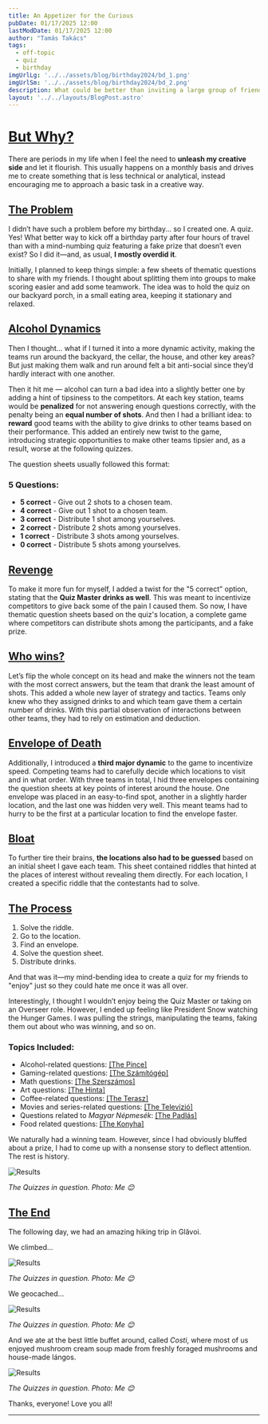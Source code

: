 ```yaml
---
title: An Appetizer for the Curious
pubDate: 01/17/2025 12:00
lastModDate: 01/17/2025 12:00
author: "Tamás Takács"
tags:
  - off-topic
  - quiz
  - birthday
imgUrlLg: '../../assets/blog/birthday2024/bd_1.png'
imgUrlSm: '../../assets/blog/birthday2024/bd_2.png'
description: What could be better than inviting a large group of friends from a few hundred kilometers away to kick off your birthday gathering with a mind-numbing three-hour quiz (that I lied about having a prize for so they’ll keep competing)? Adding adversarial rules and a horribly strategic point system to completely fry their brains.
layout: '../../layouts/BlogPost.astro'
---
```


# <u>But Why?</u>

There are periods in my life when I feel the need to **unleash my creative side** and let it flourish. This usually happens on a monthly basis and drives me to create something that is less technical or analytical, instead encouraging me to approach a basic task in a creative way.

## <u>The Problem</u>

I didn’t have such a problem before my birthday... so I created one. A quiz. <span class="font-extrabold" style="color:var(--tcotta)">Yes!</span> What better way to kick off a birthday party after four hours of travel than with a mind-numbing quiz featuring a fake prize that doesn’t even exist? So I did it—and, as usual, **I mostly overdid it**.

Initially, I planned to keep things simple: a few sheets of thematic questions to share with my friends. I thought about splitting them into groups to make scoring easier and add some teamwork. The idea was to hold the quiz on our backyard porch, in a small eating area, keeping it stationary and relaxed.

## <u>Alcohol Dynamics</u>

Then I thought… what if I turned it into a more dynamic activity, making the teams run around the backyard, the cellar, the house, and other key areas? But just making them walk and run around felt a bit anti-social since they’d hardly interact with one another.

Then it hit me — <span class="font-extrabold" style="color:var(--tcotta)">alcohol</span> can turn a bad idea into a slightly better one by adding a hint of tipsiness to the competitors. At each key station, teams would be **penalized** for not answering enough questions correctly, with the penalty being an **equal number of shots**. And then I had a brilliant idea: to **reward** good teams with the ability to give drinks to other teams based on their performance. This added an entirely new twist to the game, introducing strategic opportunities to make other teams tipsier and, as a result, worse at the following quizzes.

The question sheets usually followed this format:

### 5 Questions:

- **5 correct** - Give out 2 shots to a chosen team.  
- **4 correct** - Give out 1 shot to a chosen team.  
- **3 correct** - Distribute 1 shot among yourselves.  
- **2 correct** - Distribute 2 shots among yourselves.  
- **1 correct** - Distribute 3 shots among yourselves.  
- **0 correct** - Distribute 5 shots among yourselves.  


## <u>Revenge</u>

To make it more fun for myself, I added a twist for the "5 correct" option, stating that the **Quiz Master drinks as well**. This was meant to incentivize competitors to give back some of the pain I caused them. So now, I have thematic question sheets based on the quiz's location, a complete game where competitors can distribute shots among the participants, and a fake prize.

## <u>Who wins?</u>

<span class="font-extrabold" style="color:var(--tcotta)">Let’s flip the whole concept on its head and make the winners not the team with the most correct answers, but the team that drank the least amount of shots.</span> This added a whole new layer of strategy and tactics. Teams only knew who they assigned drinks to and which team gave them a certain number of drinks. With this partial observation of interactions between other teams, they had to rely on estimation and deduction.

## <u>Envelope of Death</u>

Additionally, I introduced a **third major dynamic** to the game to incentivize speed. Competing teams had to carefully decide which locations to visit and in what order. With three teams in total, I hid three envelopes containing the question sheets at key points of interest around the house. One envelope was placed in an easy-to-find spot, another in a slightly harder location, and the last one was hidden very well. This meant teams had to hurry to be the first at a particular location to find the envelope faster.

## <u>Bloat</u>

To further tire their brains, **the locations also had to be guessed** based on an initial sheet I gave each team. This sheet contained riddles that hinted at the places of interest without revealing them directly. For each location, I created a specific riddle that the contestants had to solve.

## <u>The Process</u>

1. Solve the riddle.  
2. Go to the location.  
3. Find an envelope.  
4. Solve the question sheet.  
5. Distribute drinks.  

And that was it—my mind-bending idea to create a quiz for my friends to "enjoy" just so they could hate me once it was all over.  

Interestingly, I thought I wouldn’t enjoy being the Quiz Master or taking on an Overseer role. However, I ended up feeling like President Snow watching the Hunger Games. I was pulling the strings, manipulating the teams, faking them out about who was winning, and so on.

### Topics Included:

- Alcohol-related questions: <u><a class="font-bold" style="color:var(--tcotta)" href="Pince.pdf" title="Paper Link" target="_blank">[The Pince]</a></u>
- Gaming-related questions: <u><a class="font-bold" style="color:var(--tcotta)" href="Számítógép.pdf" title="Paper Link" target="_blank">[The Számítógép]</a></u>
- Math questions: <u><a class="font-bold" style="color:var(--tcotta)" href="Szerszámos.pdf" title="Paper Link" target="_blank">[The Szerszámos]</a></u>
- Art questions: <u><a class="font-bold" style="color:var(--tcotta)" href="Hinta.pdf" title="Paper Link" target="_blank">[The Hinta]</a></u>
- Coffee-related questions: <u><a class="font-bold" style="color:var(--tcotta)" href="Terasz.pdf" title="Paper Link" target="_blank">[The Terasz]</a></u>
- Movies and series-related questions: <u><a class="font-bold" style="color:var(--tcotta)" href="Televízió.pdf" title="Paper Link" target="_blank">[The Televízió]</a></u>
- Questions related to *Magyar Népmesék*: <u><a class="font-bold" style="color:var(--tcotta)" href="Padlás.pdf" title="Paper Link" target="_blank">[The Padlás]</a></u>
- Food related questions: <u><a class="font-bold" style="color:var(--tcotta)" href="Konyha.pdf" title="Paper Link" target="_blank">[The Konyha]</a></u>

We naturally had a winning team. However, since I had obviously bluffed about a prize, I had to come up with a nonsense story to deflect attention. The rest is history.  

![Results](../../assets/project/dnd24251/quiz.jpg)

*The Quizzes in question. Photo: <span class="font-extrabold">Me 😊</span>*

## <u>The End</u>

The following day, we had an amazing hiking trip in Glăvoi.

We climbed...  

![Results](../../assets/project/dnd24251/monkey.JPG)

*The Quizzes in question. Photo: <span class="font-extrabold">Me 😊</span>*

We geocached...

![Results](../../assets/project/dnd24251/geocache.jpg)

*The Quizzes in question. Photo: <span class="font-extrabold">Me 😊</span>*

And we ate at the best little buffet around, called *Costi*, where most of us enjoyed mushroom cream soup made from freshly foraged mushrooms and house-made lángos.

![Results](../../assets/project/dnd24251/us.jpg)

*The Quizzes in question. Photo: <span class="font-extrabold">Me 😊</span>*

Thanks, everyone! Love you all!

<hr class="border-1 border-t border-tcotta my-0" />